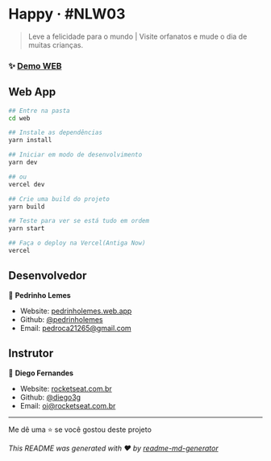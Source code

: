 # Happy · #NLW03

> Leve a felicidade para o mundo | Visite orfanatos e mude o dia de muitas crianças.

<!-- ### ✨ [Demo API](#) -->

### ✨ [Demo WEB](#)

<!-- ## Backend
```sh
## Entre na pasta
cd backend

## Instale as dependências
yarn install

## Iniciar em modo de desenvolvimento
yarn dev
``` -->

## Web App

```sh
## Entre na pasta
cd web

## Instale as dependências
yarn install

## Iniciar em modo de desenvolvimento
yarn dev

## ou
vercel dev

## Crie uma build do projeto
yarn build

## Teste para ver se está tudo em ordem
yarn start

## Faça o deploy na Vercel(Antiga Now)
vercel
```

## Desenvolvedor

👤 **Pedrinho Lemes**

- Website: [pedrinholemes.web.app](https://pedrinholemes.web.app)
- Github: [@pedrinholemes](https://github.com/pedrinholemes)
- Email: <pedroca21265@gmail.com>

## Instrutor

👤 **Diego Fernandes**

- Website: [rocketseat.com.br](https://rocketseat.com.br)
- Github: [@diego3g](https://github.com/diego3g)
- Email: <oi@rocketseat.com.br>

---

Me dê uma ⭐️ se você gostou deste projeto

_This README was generated with ❤️ by [readme-md-generator](https://github.com/kefranabg/readme-md-generator)_
